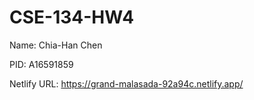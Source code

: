 # CSE-134-HW4

Name: Chia-Han Chen

PID: A16591859

Netlify URL: https://grand-malasada-92a94c.netlify.app/
